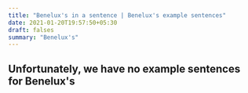```yaml
---
title: "Benelux's in a sentence | Benelux's example sentences"
date: 2021-01-20T19:57:50+05:30
draft: falses
summary: "Benelux's"
---
```

## Unfortunately, we have no example sentences for Benelux's                 
